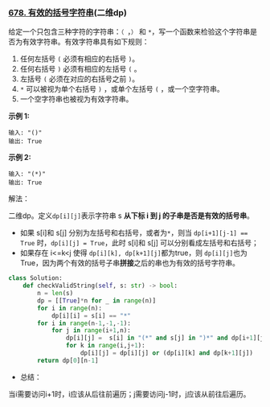 

### [678. 有效的括号字符串](https://leetcode-cn.com/problems/valid-parenthesis-string/)(二维dp)

给定一个只包含三种字符的字符串：`（ `，`）` 和 `*`，写一个函数来检验这个字符串是否为有效字符串。有效字符串具有如下规则：

1. 任何左括号 `(` 必须有相应的右括号 `)`。
2. 任何右括号 `)` 必须有相应的左括号 `(` 。
3. 左括号 `(` 必须在对应的右括号之前 `)`。
4. `*` 可以被视为单个右括号 `)` ，或单个左括号 `(` ，或一个空字符串。
5. 一个空字符串也被视为有效字符串。

**示例 1:**

```
输入: "()"
输出: True
```

**示例 2:**

```
输入: "(*)"
输出: True
```



解法：

二维dp。定义`dp[i][j]`表示字符串 s **从下标 i 到 j 的子串是否是有效的括号串**。

- 如果 s[i]和 s[j] 分别为左括号和右括号，或者为`*`，则当 `dp[i+1][j-1] == True` 时，`dp[i][j] = True`，此时 s[i]和 s[j] 可以分别看成左括号和右括号；
- 如果存在 i<=k<j 使得	`dp[i][k], dp[k+1][j]`都为true，则 `dp[i][j]`也为True，因为两个有效的括号子串**拼接**之后的串也为有效的括号字符串。

```python
class Solution:
    def checkValidString(self, s: str) -> bool:
        n = len(s)
        dp = [[True]*n for _ in range(n)]
        for i in range(n):
            dp[i][i] = s[i] == "*"
        for i in range(n-1,-1,-1):
            for j in range(i+1,n):
                dp[i][j] =  s[i] in "(*" and s[j] in ")*" and dp[i+1][j-1] ##易错：这里不要写成if s[i] in "(*" and s[j] in ")*":..., 因为初始化的dp数组全部是True
                for k in range(i,j+1):
                    dp[i][j] = dp[i][j] or (dp[i][k] and dp[k+1][j])
        return dp[0][n-1]
```

- 总结：

当i需要访问i+1时，i应该从后往前遍历；j需要访问j-1时，j应该从前往后遍历。